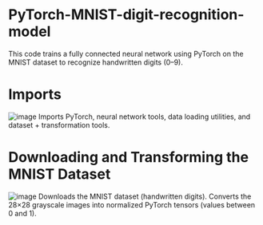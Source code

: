 # PyTorch-MNIST-digit-recognition-model

This code trains a fully connected neural network using PyTorch on the MNIST dataset to recognize handwritten digits (0–9).

# Imports
![image](https://github.com/user-attachments/assets/3f748490-1228-4a07-8dc1-48fb8ab291d4)
Imports PyTorch, neural network tools, data loading utilities, and dataset + transformation tools.

# Downloading and Transforming the MNIST Dataset
![image](https://github.com/user-attachments/assets/47eb0517-2763-46b9-86ea-d07c42180963)
Downloads the MNIST dataset (handwritten digits).
Converts the 28×28 grayscale images into normalized PyTorch tensors (values between 0 and 1).
